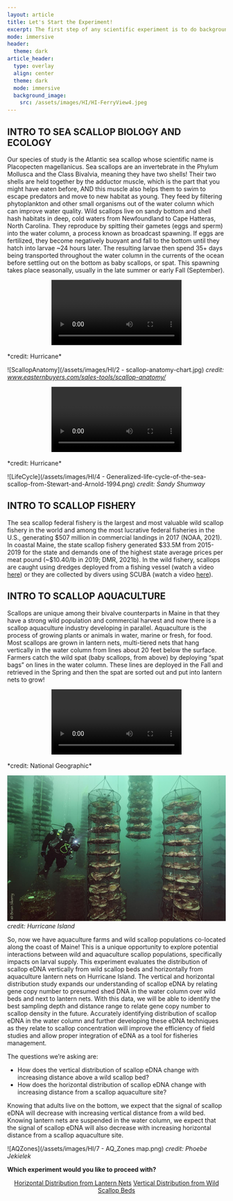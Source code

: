 ```yaml
---
layout: article
title: Let's Start the Experiment!
excerpt: The first step of any scientific experiment is to do background research. Scroll down to read the background information, then select which experiment you would like to conduct!
mode: immersive
header:
  theme: dark
article_header:
  type: overlay
  align: center
  theme: dark
  mode: immersive
  background_image:
    src: /assets/images/HI/HI-FerryView4.jpeg
---
```


## INTRO TO SEA SCALLOP BIOLOGY AND ECOLOGY

Our species of study is the Atlantic sea scallop whose scientific name is Placopecten magellanicus. Sea scallops are an invertebrate in the Phylum Mollusca and the Class Bivalvia, meaning they have two shells! Their two shells are held together by the adductor muscle, which is the part that you might have eaten before, AND this muscle also helps them to swim to escape predators and move to new habitat as young. They feed by filtering phytoplankton and other small organisms out of the water column which can improve water quality. Wild scallops live on sandy bottom and shell hash habitats in deep, cold waters from Newfoundland to Cape Hatteras, North Carolina. They reproduce by spitting their gametes (eggs and sperm) into the water column, a process known as broadcast spawning. If eggs are fertilized, they become negatively buoyant and fall to the bottom until they hatch into larvae ~24 hours later. The resulting larvae then spend 35+ days being transported throughout the water column in the currents of the ocean before settling out on the bottom as baby scallops, or spat. This spawning takes place seasonally, usually in the late summer or early Fall (September).

<p align="center">
<video controls>
  <source src="/assets/videos/Scallop.mp4" type="video/mp4">
</video> </p>
*credit: Hurricane*

![ScallopAnatomy](/assets/images/HI/2 - scallop-anatomy-chart.jpg)
*credit: www.easternbuyers.com/sales-tools/scallop-anatomy/*

<p align="center">
<video controls>
  <source src="/assets/videos/3 - Spat_in_Container_2019.MOV" type="video/mp4">
</video> </p>
*credit: Hurricane*

![LifeCycle](/assets/images/HI/4 - Generalized-life-cycle-of-the-sea-scallop-from-Stewart-and-Arnold-1994.png)
*credit: Sandy Shumway*


## INTRO TO SCALLOP FISHERY

The sea scallop federal fishery is the largest and most valuable wild scallop fishery in the world and among the most lucrative federal fisheries in the U.S., generating \$507 million in commercial landings in 2017 (NOAA, 2021). In coastal Maine, the state scallop fishery generated \$33.5M from 2015-2019 for the state and demands one of the highest state average prices per meat pound (~\$10.40/lb in 2019; DMR, 2021b). In the wild fishery, scallops are caught using dredges deployed from a fishing vessel (watch a video [here](https://www.youtube.com/watch?v=N3VRnUOE8dA)) or they are collected by divers using SCUBA (watch a video [here](https://www.youtube.com/watch?v=xI99P43N6fk)). 


## INTRO TO SCALLOP AQUACULTURE

Scallops are unique among their bivalve counterparts in Maine in that they have a strong wild population and commercial harvest and now there is a scallop aquaculture industry developing in parallel. Aquaculture is the process of growing plants or animals in water, marine or fresh, for food. Most scallops are grown in lantern nets, multi-tiered nets that hang vertically in the water column from lines about 20 feet below the surface. Farmers catch the wild spat (baby scallops, from above) by deploying “spat bags” on lines in the water column. These lines are deployed in the Fall and retrieved in the Spring and then the spat are sorted out and put into lantern nets to grow!


<p align="center">
<video controls>
  <source src="/assets/videos/5 - Deploying_SpatBags.MOV" type="video/mp4">
</video> </p>
*credit: National Geographic*

![LanternNets](/assets/images/HI/HI_LanternNet.jpeg)
*credit: Hurricane Island*

So, now we have aquaculture farms and wild scallop populations co-located along the coast of Maine! This is a unique opportunity to explore potential interactions between wild and aquaculture scallop populations, specifically impacts on larval supply. This experiment evaluates the distribution of scallop eDNA vertically from wild scallop beds and horizontally from aquaculture lantern nets on Hurricane Island. The vertical and horizontal distribution study expands our understanding of scallop eDNA by relating gene copy number to presumed shed DNA in the water column over wild beds and next to lantern nets. With this data, we will be able to identify the best sampling depth and distance range to relate gene copy number to scallop density in the future. Accurately identifying distribution of scallop eDNA in the water column and further developing these eDNA techniques as they relate to scallop concentration will improve the efficiency of field studies and allow proper integration of eDNA as a tool for fisheries management.

The questions we’re asking are:
- How does the vertical distribution of scallop eDNA change with increasing distance above a wild scallop bed?
- How does the horizontal distribution of scallop eDNA change with increasing distance from a scallop aquaculture site?

Knowing that adults live on the bottom, we expect that the signal of scallop eDNA will decrease with increasing vertical distance from a wild bed. Knowing lantern nets are suspended in the water column, we expect that the signal of scallop eDNA will also decrease with increasing horizontal distance from a scallop aquaculture site. 

![AQZones](/assets/images/HI/7 - AQ_Zones map.png)
*credit: Phoebe Jekielek*

**Which experiment would you like to proceed with?**

<p align="center">
<a class="button button--outline-primary button--pill" href="Collection/HorizontalBackground">Horizontal Distribution from Lantern Nets</a> <a align="center" class="button button--outline-primary button--pill" href="Collection/VerticalBackground">Vertical Distribution from Wild Scallop Beds</a> </p>

